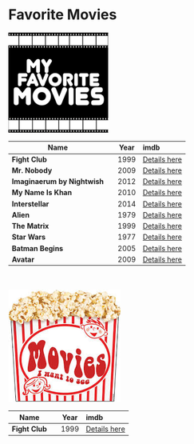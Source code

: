 # Favorite Movies

<img src="pic.jpg" width="200px">

| Name            |           | Year      | imdb |
| ---             | ---       | :---:     | :--- |
| **Fight Club** |           | 1999      | [Details here](https://www.imdb.com/title/tt0137523/) |
| **Mr. Nobody** |           | 2009      | [Details here](https://www.imdb.com/title/tt0485947/) |
| **Imaginaerum by Nightwish** |           | 2012      | [Details here](https://www.imdb.com/title/tt1959409/?ref_=fn_al_tt_1) |
| **My Name Is Khan** |           | 2010      | [Details here](https://www.imdb.com/title/tt1188996/?ref_=fn_al_tt_1) |
| **Interstellar** |           | 2014      | [Details here](https://www.imdb.com/title/tt0816692/?ref_=nv_sr_srsg_0) |
| **Alien** |           | 1979      | [Details here](https://www.imdb.com/title/tt0078748/?ref_=fn_al_tt_1) |
| **The Matrix** |           | 1999      | [Details here](https://www.imdb.com/title/tt0133093/?ref_=fn_al_tt_1) |
| **Star Wars** |           | 1977      | [Details here](https://www.imdb.com/title/tt0076759/?ref_=fn_al_tt_1) |
| **Batman Begins** |           | 2005      | [Details here](https://www.imdb.com/title/tt0372784/?ref_=fn_al_tt_1) |
| **Avatar** |           | 2009      | [Details here](https://www.imdb.com/title/tt0499549/?ref_=fn_al_tt_2) |

<br><br>
<img src="pic2.jpeg">

| Name            |           | Year      | imdb |
| ---             | ---       | :---:     | :--- |
| **Fight Club** |           | 1999      | [Details here](https://www.imdb.com/title/tt0137523/) |
